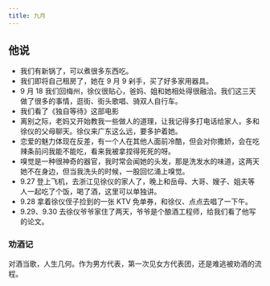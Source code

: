 ```yaml
---
title: 九月
---
```


## 他说

- 我们有新锅了，可以煮很多东西吃。
- 我们即将自己租房了，她在 9 月 9 剁手，买了好多家用器具。
- 9 月 18 我们回梅州，徐仪很贴心，爸妈、姐和她相处得很融洽。我们这三天做了很多的事情，逛街、街头歌唱、骑双人自行车。
- 我们看了《独自等待》这部电影
- 离别之际，老妈又开始教我一些做人的道理，让我记得多打电话给家人，多和徐仪的父母聊天。徐仪来广东这么远，要多护着她。
- 恋爱的魅力体现在反差，有一个人在其他人面前冷酷，但会对你撒娇，会在吃辣条前问我能不能吃，看来我被拿捏得死死的呀。
- 嗅觉是一种很神奇的器官，我时常会闻她的头发，那是洗发水的味道，这两天她不在身边，但当我洗头的时候，一股回忆涌上嗅觉。
- 9.27 登上飞机，去浙江见徐仪的家人了，晚上和岳母、大哥、嫂子、姐夫等人一起吃了个饭，喝了酒，这里可以单独讲。
- 9.28 拿着徐仪侄子捡到的一张 KTV 免单券，和徐仪、点点去唱了一下午。
- 9.29、9.30 去徐仪爷爷家住了两天，爷爷是个酿酒工程师，给我们看了他写的论文。

### 劝酒记

对酒当歌，人生几何。作为男方代表，第一次见女方代表团，还是难逃被劝酒的流程。